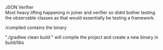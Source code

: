 JSON Verifier  
Most heavy lifting happening in joiner and verifier so didnt bother testing
the observable classes as that would essentially be testing a framework.

/compiled contains the binary

"./gradlew clean build  "
will compile the project and create a new binary in build/libs
